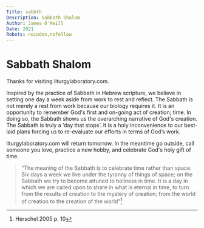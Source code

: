 ```yaml
---
Title: sabbth
Description: Sabbath Shalom
Author: James O'Neill
Date: 2021
Robots: noindex,nofollow
---
```



# Sabbath Shalom

Thanks for visiting liturgylaboratory.com.

Inspired by the practice of Sabbath in Hebrew scripture, we believe in setting one day a week aside from work to rest and reflect. The Sabbath is not merely a rest from work because our biology requires it. It is an opportunity to remember God's first and on-going act of creation; time. In doing so, the Sabbath shows us the overarching narrative of God's creation. The Sabbath is truly a ‘day that stops’. It is a holy inconvenience to our best-laid plans forcing us to re-evaluate our efforts in terms of God’s work.

liturgylaboratory.com will return tomorrow. In the meantime go outside, call someone you love, practice a new hobby, and celebrate God's holy gift of time.

> "The meaning of the Sabbath is to celebrate time rather than space. Six days a week we live under the tyranny of things of space; on the Sabbath we try to become attuned to holiness in time. It is a day in which we are called upon to share in what is eternal in time, to turn from the results of creation to the mystery of creation; from the world of creation to the creation of the world"[^1]

[^1]:Herschel 2005 p. 10
